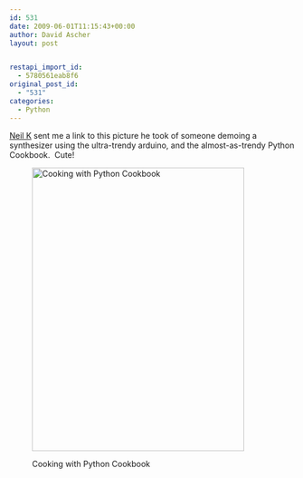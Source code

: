 ```yaml
---
id: 531
date: 2009-06-01T11:15:43+00:00
author: David Ascher
layout: post


restapi_import_id:
  - 5780561eab8f6
original_post_id:
  - "531"
categories:
  - Python
---
```

[Neil K](http://brevity.org/) sent me a link to this picture he took of someone demoing a synthesizer using the ultra-trendy arduino, and the almost-as-trendy Python Cookbook.  Cute!<figure style="width: 375px" class="wp-caption alignnone">

[<img title="from arduino import keyboard (from Neil on flickr)" src="http://farm3.static.flickr.com/2457/3583987434_3424aacdb1.jpg" alt="Cooking with Python Cookbook" width="375" height="500" />](http://www.flickr.com/photos/brevity/3583987434/)<figcaption class="wp-caption-text">Cooking with Python Cookbook</figcaption></figure>